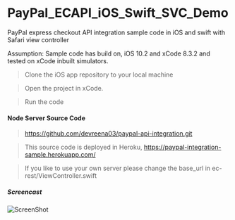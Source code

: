 # PayPal_ECAPI_iOS_Swift_SVC_Demo
PayPal express checkout API integration sample code in iOS and swift with Safari view controller

Assumption:
Sample code has build on, iOS 10.2 and xCode 8.3.2 and tested on xCode inbuilt simulators.

>Clone the iOS app repository to your local machine 

>Open the project in xCode.

>Run the code 


#### Node Server Source Code 

>https://github.com/devreena03/paypal-api-integration.git

>This source code is deployed in Heroku, https://paypal-integration-sample.herokuapp.com/

>If you like to use your own server please change the base_url in ec-rest/ViewController.swift


##### Screencast

![ScreenShot](https://github.com/devreena03/PayPal_ECAPI_iOS_Swift_SVC_Demo/screencast.gif)